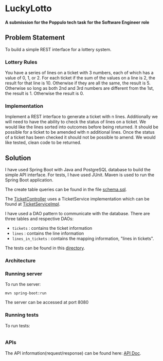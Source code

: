 # LuckyLotto
#### A submission for the Poppulo tech task for the Software Engineer role

## Problem Statement
To build a simple REST interface for a lottery system. 
### Lottery Rules
You have a series of lines on a ticket with 3 numbers, each of which has a value of 0, 1, or 2. 
For each ticket if the sum of the values on a line is 2, the result for that line is 10. 
Otherwise if they are all the same, the result is 5. 
Otherwise so long as both 2nd and 3rd numbers are different from the 1st, the result is 1. 
Otherwise the result is 0.
### Implementation
Implement a REST interface to generate a ticket with n lines.
Additionally we will need to have the ability to check the status of lines on a ticket.
We would like the lines sorted into outcomes before being returned.
It should be possible for a ticket to be amended with n additional lines.
Once the status of a ticket has been checked it should not be possible to amend.
We would like tested, clean code to be returned.

## Solution
I have used Spring Boot with Java and PostgreSQL database to build the simple API interface.
For tests, I have used JUnit. Maven is used to run the Spring Boot application.  

The create table queries can be found in the file [schema.sql](/src/main/resources/schema.sql).

The [TicketController](src/main/java/com/poppulo/controller/TicketController.java) 
uses a TicketService implementation which can be found at [TicketServiceImpl](src/main/java/com/poppulo/service/TicketServiceImpl.java). 

I have used a DAO pattern to communicate with the database. 
There are three tables and respective DAOs:
* `tickets` : contains the ticket information
* `lines` : contains the line information
* `lines_in_tickets` : contains the mapping information, "lines in tickets".

The tests can be found in this [directory]().

### Architecture


### Running server
To run the server: 
```shell script
mvn spring-boot:run 
``` 
The server can be accessed at port 8080

### Running tests
To run tests:
```shell script

```

### APIs
The API information(request/response) can be found here: [API Doc](doc/API.md). 